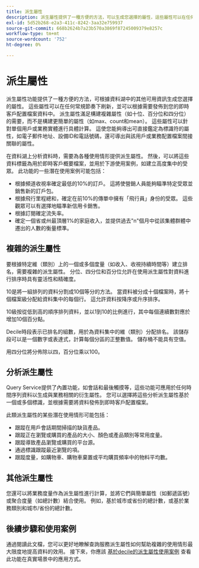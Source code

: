 ```yaml
---
title: 派生屬性
description: 派生屬性提供了一種方便的方法，可以生成您選擇的屬性，這些屬性可以在任何常規節奏下刷新，並可以根據需要發佈到即時客戶配置檔案資料中。 本文檔概述了如何使用查詢服務建立派生屬性，以便與配置檔案資料一起使用。
exl-id: 5d52b268-e2a3-411c-8242-3aa32e759937
source-git-commit: 668b2624b7a23b570a3869f87245009379e8257c
workflow-type: tm+mt
source-wordcount: '752'
ht-degree: 0%

---
```


# 派生屬性

派生屬性功能提供了一種方便的方法，可根據資料湖中的其他可用資訊生成您選擇的屬性。 這些屬性可以在任何常規節奏下刷新，並可以根據需要發佈到您的即時客戶配置檔案資料中。 派生屬性滿足構建複雜屬性（如十位、百分位和四分位）的需要，而不是構建更簡單的屬性（如max、count和mean）。 這些屬性可以針對單個用戶或業務實體進行具體計算。 這使您能夠導出可直接鑑定為標識符的屬性，如電子郵件地址、設備ID和電話號碼，還可導出與該用戶或業務配置檔案間接關聯的屬性。

在資料湖上分析資料時，需要為各種使用情形提供派生屬性。 然後，可以將這些資料標籤為用於即時客戶概要檔案，並用於下游使用案例，如建立高度集中的受眾。 此功能的一些潛在使用案例可能包括：

* 根據頻道收視率確定最低的10%的訂戶。 這將使營銷人員能夠瞄準特定受眾並銷售新的訂戶包。
* 根據飛行里程總和，確定在前10%的傳單中擁有「飛行員」身份的受眾。 這些觀眾可以有選擇地瞄準新信用卡銷售。
* 根據訂閱確定流失率。
* 確定一個省或州最頂層1%的家庭收入，並提供過去&quot;n&quot;個月中從該集體群體中遷出的人數的衡量標準。

## 複雜的派生屬性

要根據特定維（類別）上的一個或多個度量（如收入、收視持續時間等）建立排名，需要複雜的派生屬性。 分位、四分位和百分位允許在使用派生屬性對資料進行排序時具有靈活性和精確度。

10是將一組排列的資料分割成10個等分的方法。 當資料被分成十個檔案時，將十個檔案級分配給資料集中的每個行。 這允許資料按降序或升序排序。

10級按從低到高的順序排列資料，並以1到10的比例進行，其中每個連續數對應於增加10個百分點。

Decile時段表示已排名的組數，用於為資料集中的維（類別）分配排名。 該儲存段可以是一個數字或表達式，計算每個分區的正整數值。 儲存桶不能具有空值。

用四分位將分佈除以四，百分位乘以100。

## 分析派生屬性

Query Service提供了內置功能，如會話和最後觸摸等，這些功能可應用於任何時間序列資料以生成與業務相關的衍生屬性。 您可以選擇將這些分析派生屬性基於一個或多個標識，並根據需要將資料發佈到即時客戶配置檔案。

此類派生屬性的某些潛在使用情形可能包括：

* 跟蹤在用戶會話期間掃描的缺貨產品。
* 跟蹤正在瀏覽或購買的產品的大小、顏色或產品類別等常用度量。
* 跟蹤導致產品瀏覽或購買的平台源。
* 通過標識跟蹤最近瀏覽的項。
* 跟蹤度量，如購物車、購物車棄置或平均購買頻率中的物料平均數。

## 其他派生屬性

您還可以將業務度量作為派生屬性進行計算，並將它們與簡單屬性（如郵遞區號）或聚合度量（如總計數）結合使用。 例如，基於城市或省份的總計數，或基於業務類別和城市/省份的總計數。

## 後續步驟和使用案例

通過閱讀此文檔，您可以更好地瞭解查詢服務派生屬性如何幫助複雜的使用情形最大限度地提高資料的效用。 接下來，你應該 [基於decile的派生屬性使用案例](../../use-cases/deciles-use-case.md) 查看此功能在真實場景中的應用方式。
